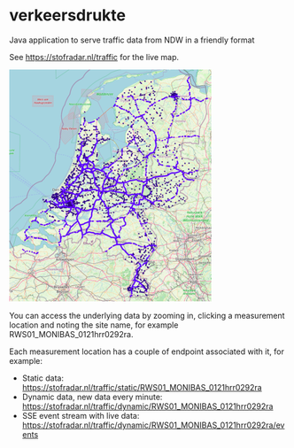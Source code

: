 # verkeersdrukte
Java application to serve traffic data from NDW in a friendly format

See https://stofradar.nl/traffic for the live map.

![Traffic map](images/traffic_map.png)

You can access the underlying data by zooming in, clicking a measurement location and noting the site name,
for example RWS01_MONIBAS_0121hrr0292ra.

Each measurement location has a couple of endpoint associated with it, for example:
* Static data: https://stofradar.nl/traffic/static/RWS01_MONIBAS_0121hrr0292ra
* Dynamic data, new data every minute: https://stofradar.nl/traffic/dynamic/RWS01_MONIBAS_0121hrr0292ra
* SSE event stream with live data: https://stofradar.nl/traffic/dynamic/RWS01_MONIBAS_0121hrr0292ra/events
